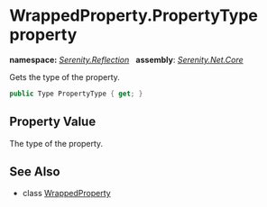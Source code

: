 # WrappedProperty.PropertyType property
**namespace:** *[Serenity.Reflection](../../README.md#serenity.reflection-namespace)*   **assembly**: *[Serenity.Net.Core](../../README.md)*

Gets the type of the property.

```csharp
public Type PropertyType { get; }
```

## Property Value

The type of the property.

## See Also

* class [WrappedProperty](../WrappedProperty.md)